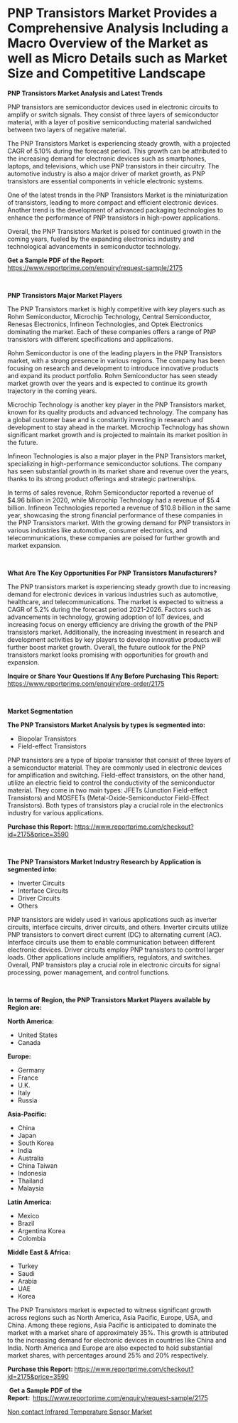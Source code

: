<p><h1>PNP Transistors Market Provides a Comprehensive Analysis Including a Macro Overview of the Market as well as Micro Details such as Market Size and Competitive Landscape</h1></p><p><strong>PNP Transistors Market Analysis and Latest Trends</strong></p>
<p><p>PNP transistors are semiconductor devices used in electronic circuits to amplify or switch signals. They consist of three layers of semiconductor material, with a layer of positive semiconducting material sandwiched between two layers of negative material.</p><p>The PNP Transistors Market is experiencing steady growth, with a projected CAGR of 5.10% during the forecast period. This growth can be attributed to the increasing demand for electronic devices such as smartphones, laptops, and televisions, which use PNP transistors in their circuitry. The automotive industry is also a major driver of market growth, as PNP transistors are essential components in vehicle electronic systems.</p><p>One of the latest trends in the PNP Transistors Market is the miniaturization of transistors, leading to more compact and efficient electronic devices. Another trend is the development of advanced packaging technologies to enhance the performance of PNP transistors in high-power applications.</p><p>Overall, the PNP Transistors Market is poised for continued growth in the coming years, fueled by the expanding electronics industry and technological advancements in semiconductor technology.</p></p>
<p><strong>Get a Sample PDF of the Report:&nbsp;</strong> <a href="https://www.reportprime.com/enquiry/request-sample/2175">https://www.reportprime.com/enquiry/request-sample/2175</a></p>
<p>&nbsp;</p>
<p><strong>PNP Transistors Major Market Players</strong></p>
<p><p>The PNP Transistors market is highly competitive with key players such as Rohm Semiconductor, Microchip Technology, Central Semiconductor, Renesas Electronics, Infineon Technologies, and Optek Electronics dominating the market. Each of these companies offers a range of PNP transistors with different specifications and applications.</p><p>Rohm Semiconductor is one of the leading players in the PNP Transistors market, with a strong presence in various regions. The company has been focusing on research and development to introduce innovative products and expand its product portfolio. Rohm Semiconductor has seen steady market growth over the years and is expected to continue its growth trajectory in the coming years.</p><p>Microchip Technology is another key player in the PNP Transistors market, known for its quality products and advanced technology. The company has a global customer base and is constantly investing in research and development to stay ahead in the market. Microchip Technology has shown significant market growth and is projected to maintain its market position in the future.</p><p>Infineon Technologies is also a major player in the PNP Transistors market, specializing in high-performance semiconductor solutions. The company has seen substantial growth in its market share and revenue over the years, thanks to its strong product offerings and strategic partnerships.</p><p>In terms of sales revenue, Rohm Semiconductor reported a revenue of $4.96 billion in 2020, while Microchip Technology had a revenue of $5.4 billion. Infineon Technologies reported a revenue of $10.8 billion in the same year, showcasing the strong financial performance of these companies in the PNP Transistors market. With the growing demand for PNP transistors in various industries like automotive, consumer electronics, and telecommunications, these companies are poised for further growth and market expansion.</p></p>
<p>&nbsp;</p>
<p><strong>What Are The Key Opportunities For PNP Transistors Manufacturers?</strong></p>
<p><p>The PNP transistors market is experiencing steady growth due to increasing demand for electronic devices in various industries such as automotive, healthcare, and telecommunications. The market is expected to witness a CAGR of 5.2% during the forecast period 2021-2026. Factors such as advancements in technology, growing adoption of IoT devices, and increasing focus on energy efficiency are driving the growth of the PNP transistors market. Additionally, the increasing investment in research and development activities by key players to develop innovative products will further boost market growth. Overall, the future outlook for the PNP transistors market looks promising with opportunities for growth and expansion.</p></p>
<p><strong>Inquire or Share Your Questions If Any Before Purchasing This Report:</strong> <a href="https://www.reportprime.com/enquiry/pre-order/2175">https://www.reportprime.com/enquiry/pre-order/2175</a></p>
<p>&nbsp;</p>
<p><strong>Market Segmentation</strong></p>
<p><strong>The PNP Transistors Market Analysis by types is segmented into:</strong></p>
<p><ul><li>Biopolar Transistors</li><li>Field-effect Transistors</li></ul></p>
<p><p>PNP transistors are a type of bipolar transistor that consist of three layers of a semiconductor material. They are commonly used in electronic devices for amplification and switching. Field-effect transistors, on the other hand, utilize an electric field to control the conductivity of the semiconductor material. They come in two main types: JFETs (Junction Field-effect Transistors) and MOSFETs (Metal-Oxide-Semiconductor Field-Effect Transistors). Both types of transistors play a crucial role in the electronics industry for various applications.</p></p>
<p><strong>Purchase this Report:&nbsp;</strong><a href="https://www.reportprime.com/checkout?id=2175&price=3590">https://www.reportprime.com/checkout?id=2175&price=3590</a></p>
<p>&nbsp;</p>
<p><strong>The PNP Transistors Market Industry Research by Application is segmented into:</strong></p>
<p><ul><li>Inverter Circuits</li><li>Interface Circuits</li><li>Driver Circuits</li><li>Others</li></ul></p>
<p><p>PNP transistors are widely used in various applications such as inverter circuits, interface circuits, driver circuits, and others. Inverter circuits utilize PNP transistors to convert direct current (DC) to alternating current (AC). Interface circuits use them to enable communication between different electronic devices. Driver circuits employ PNP transistors to control larger loads. Other applications include amplifiers, regulators, and switches. Overall, PNP transistors play a crucial role in electronic circuits for signal processing, power management, and control functions.</p></p>
<p>&nbsp;</p>
<p><strong>In terms of Region, the PNP Transistors Market Players available by Region are:</strong></p>
<p>
    <p> <strong> North America: </strong>
        <ul>
            <li>United States</li>
            <li>Canada</li>
        </ul>
        </p> 
    <p> <strong> Europe: </strong>
        <ul>
            <li>Germany</li>
            <li>France</li>
            <li>U.K.</li>
            <li>Italy</li>
            <li>Russia</li>
        </ul>
        </p> 
    <p> <strong> Asia-Pacific: </strong>
        <ul>
            <li>China</li>
            <li>Japan</li>
            <li>South Korea</li>
            <li>India</li>
            <li>Australia</li>
            <li>China Taiwan</li>
            <li>Indonesia</li>
            <li>Thailand</li>
            <li>Malaysia</li>
        </ul>
        </p> 
    <p> <strong> Latin America: </strong>
        <ul>
            <li>Mexico</li>
            <li>Brazil</li>
            <li>Argentina Korea</li>
            <li>Colombia</li>
        </ul>
        </p> 
    <p> <strong> Middle East & Africa: </strong>
        <ul>
            <li>Turkey</li>
            <li>Saudi</li>
            <li>Arabia</li>
            <li>UAE</li>
            <li>Korea</li>
        </ul>
    </p>
    </p>
<p><p>The PNP Transistors market is expected to witness significant growth across regions such as North America, Asia Pacific, Europe, USA, and China. Among these regions, Asia Pacific is anticipated to dominate the market with a market share of approximately 35%. This growth is attributed to the increasing demand for electronic devices in countries like China and India. North America and Europe are also expected to hold substantial market shares, with percentages around 25% and 20% respectively.</p></p>
<p><strong>Purchase this Report: </strong><a href="https://www.reportprime.com/checkout?id=2175&price=3590">https://www.reportprime.com/checkout?id=2175&price=3590</a></p>
<p>&nbsp;<strong>Get a Sample PDF of the Report:&nbsp;&nbsp;</strong><a href="https://www.reportprime.com/enquiry/request-sample/2175">https://www.reportprime.com/enquiry/request-sample/2175</a></p>
<p><strong></strong></p>
<p><p><a href="https://github.com/RichRobinson5/Market-Research-Report-List-4/blob/main/non-contact-infrared-temperature-sensor-market.md">Non contact Infrared Temperature Sensor Market</a></p></p>